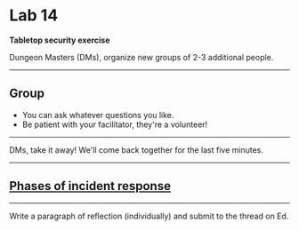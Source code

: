 # Lab 14

**Tabletop security exercise**

Dungeon Masters (DMs), organize new groups of 2-3 additional people.

---

## Group

- You can ask whatever questions you like.
- Be patient with your facilitator, they're a volunteer!

---

DMs, take it away! We'll come back together for the last five minutes.

---

## [Phases of incident response](https://csrc.nist.gov/projects/incident-response)

---

Write a paragraph of reflection (individually) and submit to the thread on Ed.
